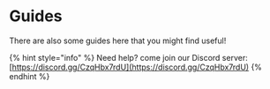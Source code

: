# Guides

There are also some guides here that you might find useful!

{% hint style="info" %}
Need help? come join our Discord server: [https://discord.gg/CzqHbx7rdU](https://discord.gg/CzqHbx7rdU)
{% endhint %}
